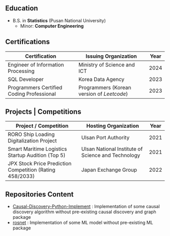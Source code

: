 ## Education
* B.S. in **Statistics** (Pusan National University)
  * Minor: **Computer Engineering**

## Certifications
| Certification                             | Issuing Organization                       | Year |
| ----------------------------------------- | ------------------------------------------ | ---- |
| Engineer of Information Processing        | Ministry of Science and ICT                | 2024 |
| SQL Developer                             | Korea Data Agency                          | 2023 |
| Programmers Certified Coding Professional | Programmers (Korean version of *Leetcode*) | 2023 |

## Projects | Competitions
| Project / Competition                                    | Hosting Organization                               | Year |
| -------------------------------------------------------- | -------------------------------------------------- | ---- |
| RORO Ship Loading Digitalization Project                 | Ulsan Port Authority                               | 2021 |
| Smart Maritime Logistics Startup Audition (Top 5)        | Ulsan National Institute of Science and Technology | 2021 |
| JPX Stock Price Prediction Competition (Rating 458/2033) | Japan Exchange Group                               | 2022 |

## Repositories Content
* [Causal-Discovery-Python-Implement](https://github.com/papamoon0113/Causal-Discovery-Python-Implement) : Implementation of some causal discovery algorithm without pre-existing causal discovery and graph package
* [rosnet](https://github.com/papamoon0113/rosnet) : Implementation of some ML model without pre-existing ML package

